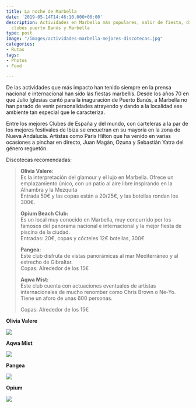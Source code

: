 ```yaml
---
title: La noche de Marbella
date: '2019-05-14T14:46:10.000+06:00'
description: Actividades en Marbella más populares, salir de fiesta, discotecas y
  clubes puerto Banús y Marbella
type: post
image: "/images/actividades-marbella-mejores-discotecas.jpg"
categories:
- Rutas
tags:
- Photos
- Food

---
```

De las actividades que más impacto han tenido siempre en la prensa nacional e internacional han sido las fiestas marbellís. Desde los años 70 en que Julio Iglesias cantó para la inaguración de Puerto Banús, a Marbella no han parado de venir personalidades atrayendo y dando a la localidad ese ambiente tan especial que le caracteriza.

Entre los mejores Clubes  de España y del mundo, con carteleras a la par de los mejores festivales de Ibiza se encuetran en su mayoría en la zona de Nueva Andalucía. Artistas como Paris Hilton que ha venido en varias ocasiones a pinchar en directo, Juan Magán, Ozuna y Sebastián Yatra del género reguetón.

Discotecas recomendadas:

> **Olivia Valere:**  
> Es la interpretación del glamour y el lujo en Marbella. Ofrece un emplazamiento único, con un patio al aire libre inspirando en la Alhambra y la Mezquita  
> Entrada 50€ y las copas están a 20/25€, y las botellas rondan los 300€.
>
> **Opium Beach Club:**  
> Es un local muy conocido en Marbella, muy concurrido por los famosos del panorama nacional e internacional y la mejor fiesta de piscina de la ciudad.  
> Entradas: 20€, copas y cócteles 12€ botellas, 300€
>
> **Pangea:**  
> Este club disfruta de vistas panorámicas al mar Mediterráneo y al estrecho de Gibraltar.  
> Copas: Alrededor de los 15€
>
> **Aqwa Mist:**  
> Este club cuenta con actuaciones eventuales de artistas internacionales de mucho renomber como Chris Brown o Ne-Yo. Tiene un aforo de unas 600 personas.
>
> Copas: Alrededor de los 15€

**Olivia Valere**

![](/images/mejores-discotecas-marbella.jpg)

**Aqwa Mist**

![](/images/aqwa-mist-actividades-marbella.jpg)

**Pangea**

![](/images/pangea-actividades-marbella.jpg)

**Opium**

![](/images/opium-actividades-marbella.jpg)
